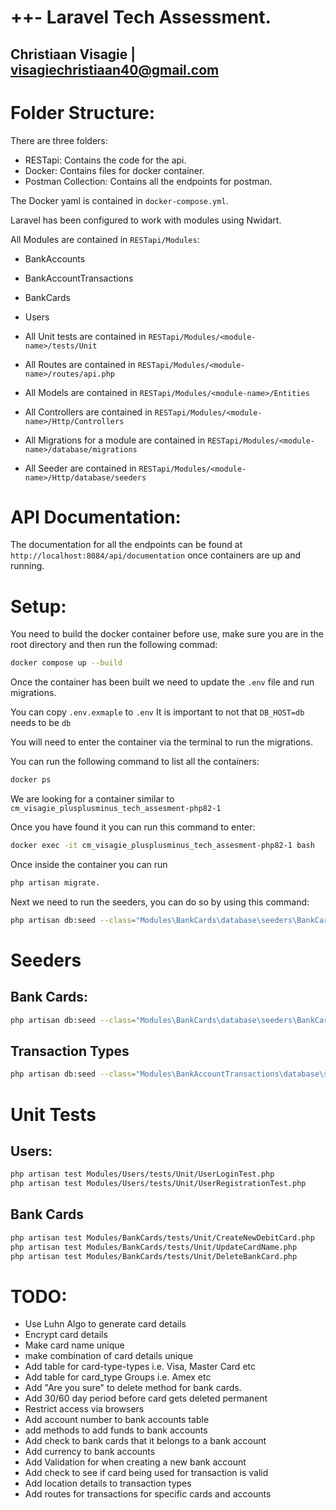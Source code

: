 # ++- Laravel Tech Assessment.
## Christiaan Visagie | visagiechristiaan40@gmail.com

# Folder Structure:
There are three folders:
- RESTapi: Contains the code for the api.
- Docker: Contains files for docker container.
- Postman Collection: Contains all the endpoints for postman.

The Docker yaml is contained in `docker-compose.yml`.

Laravel has been configured to work with modules using Nwidart.

All Modules are contained in `RESTapi/Modules`:
- BankAccounts
- BankAccountTransactions
- BankCards
- Users

- All Unit tests are contained in `RESTapi/Modules/<module-name>/tests/Unit`
- All Routes are contained in `RESTapi/Modules/<module-name>/routes/api.php`
- All Models are contained in `RESTapi/Modules/<module-name>/Entities`
- All Controllers are contained in `RESTapi/Modules/<module-name>/Http/Controllers`
- All Migrations for a module are contained in `RESTapi/Modules/<module-name>/database/migrations`
- All Seeder are contained in `RESTapi/Modules/<module-name>/Http/database/seeders`

# API Documentation:
The documentation for all the endpoints can be found at `http://localhost:8084/api/documentation` once containers are up
and running.

# Setup:
You need to build the docker container before use, make sure you are in the root directory and then run the following commad:
```bash
docker compose up --build
```

Once the container has been built we need to update the `.env` file and run migrations. 

You can copy `.env.exmaple` to `.env`
It is important to not that `DB_HOST=db` needs to be `db`

You will need to enter the container via the terminal to run the migrations.

You can run the following command to list all the containers:
```bash
docker ps
```

We are looking for a container similar to `cm_visagie_plusplusminus_tech_assesment-php82-1`

Once you have found it you can run this command to enter:
```bash
docker exec -it cm_visagie_plusplusminus_tech_assesment-php82-1 bash
```
Once inside the container you can run 
```bash
php artisan migrate.
```

Next we need to run the seeders, you can do so by using this command:
```bash
php artisan db:seed --class="Modules\BankCards\database\seeders\BankCardTypesSeeder"
```

# Seeders
## Bank Cards:
```bash
php artisan db:seed --class="Modules\BankCards\database\seeders\BankCardTypesSeeder"
```

## Transaction Types
```bash
php artisan db:seed --class="Modules\BankAccountTransactions\database\seeders\TransactionsTypeSeeder"
```

# Unit Tests
## Users:
```bash
php artisan test Modules/Users/tests/Unit/UserLoginTest.php
php artisan test Modules/Users/tests/Unit/UserRegistrationTest.php
```

## Bank Cards
```bash
php artisan test Modules/BankCards/tests/Unit/CreateNewDebitCard.php
php artisan test Modules/BankCards/tests/Unit/UpdateCardName.php
php artisan test Modules/BankCards/tests/Unit/DeleteBankCard.php
```

# TODO:
- Use Luhn Algo to generate card details
- Encrypt card details
- Make card name unique
- make combination of card details unique
- Add table for card-type-types i.e. Visa, Master Card etc
- Add table for card_type Groups i.e. Amex etc
- Add "Are you sure" to delete method for bank cards.
- Add 30/60 day period before card gets deleted permanent
- Restrict access via browsers
- Add account number to bank accounts table
- add methods to add funds to bank accounts
- Add check to bank cards that it belongs to a bank account
- Add currency to bank accounts
- Add Validation for when creating a new bank account
- Add check to see if card being used for transaction is valid
- Add location details to transaction types
- Add routes for transactions for specific cards and accounts